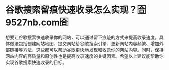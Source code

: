 # 谷歌搜索留痕快速收录怎么实现？🈴9527nb.com🈴

想要让谷歌搜索快速收录你的网站，可以通过留下痕迹的方式来提高收录速度。具体做法包括创建网站地图、提交网站给谷歌搜索引擎、更新网站内容频繁、增加外部链接等方法，这些都可以帮助谷歌更快地发现和收录你的网站内容。同时，保持网站内容的高质量和原创性也是提高收录速度的关键因素。希望以上建议能帮助你实现谷歌搜索快速收录的目标。